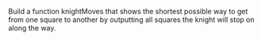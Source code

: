 Build a function knightMoves that shows the shortest possible way to get from one square to another by outputting all squares the knight will stop on along the way. 